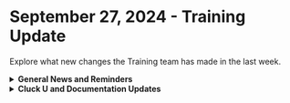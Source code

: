 # September 27, 2024 - Training Update

Explore what new changes the Training team has made in the last week.

<details>

<summary><strong>General News and Reminders</strong></summary>

* **Game Tip of the Week:**
  * I just finished FFVII Rebirth. First, you should definitely play it. Second, as much as there is a TON of stuff to do in this game, the main storyline is the gold. Skip some of the side stuff and get to the end, it's worth it.
  * DON'T FORGET ZELDA ECHOES OF WISDOM IS OUT!
* **SHOUT OUTS** **TO:**
  * R. Paragallo, Tim, Andrew, Robert D., Ryan, Addy, Dominik, JD, Tom, Robert S., Jordan, and Cat
    * AND Kevin with a perfect score :confetti\_ball:
  * Take the [foundations-certification.md](../../../cluck-university/rewst-foundations/foundations-certification.md "mention") Exam, and collect your prestigious **Certified Rewster** badge in Discord. As well as access to a super secret Discord channel.
* Join us in our [Cluck-U Discord channel](https://discord.com/channels/936789089703845988/1121465945295167588) if you have any questions, comments, or concerns!
* [Sign up for the Office Hours](https://calendly.com/cluck-u/office-hours?) to work through any questions you have during and after training! If there is something you want us to cover, Let us know!

</details>

<details>

<summary><strong>Cluck U and Documentation Updates</strong></summary>

**What's New at Cluck University?**

* Keep an eye out for the [Clean Automation (200 Series)](https://app.gitbook.com/o/mdGoyUomPKsvu1TSazxc/s/AQQ1EHVcEsGKBPVHmiav/~/diff/~/changes/942/~/revisions/8PDOguEglvOE7fhJGNYF/cluck-university/clean-automation-200-series)Certification👀​
* Stay tuned for exciting new self-paced content and special live sessions for beginners coming in September 2024!
* Check out the Cluck University Landing Page @ [go.rew.st/cluck-university](https://go.rew.st/cluck-university) for all the latest courses self-serve and live.

**The List of Reminders:**

* We'd love to get your feedback on our Training and Documentation! [Please fill out this form to let us know how we can improve](https://app.sli.do/event/m8C3AjPUnuDgpkVDmPsQL3)!
* You can make training and documentation requests at [https://rewst.canny.io/](https://rewst.canny.io/)​

**New & Updated Pages:**

* ​[September 20th, 2024](https://app.gitbook.com/o/mdGoyUomPKsvu1TSazxc/s/AQQ1EHVcEsGKBPVHmiav/~/diff/~/changes/942/~/revisions/8PDOguEglvOE7fhJGNYF/updates/marketplace-updates/september-20th-2024) updated to reflect new crate enhancements and bug fixes
* Open Mic: [Sept 20, 2024: How to Help The ROC Help You](https://app.gitbook.com/o/mdGoyUomPKsvu1TSazxc/s/AQQ1EHVcEsGKBPVHmiav/~/diff/~/changes/942/~/revisions/8PDOguEglvOE7fhJGNYF/updates/roc-open-mics/sept-20-2024-how-to-help-the-roc-help-you)

</details>
